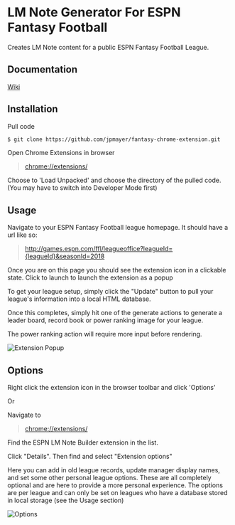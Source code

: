 # LM Note Generator For ESPN Fantasy Football
Creates LM Note content for a public ESPN Fantasy Football League.

## Documentation

[Wiki](https://github.com/jpmayer/fantasy-chrome-extension/wiki)

## Installation

Pull code

```sh
$ git clone https://github.com/jpmayer/fantasy-chrome-extension.git
```

Open Chrome Extensions in browser

> [chrome://extensions/](chrome://extensions/)

Choose to 'Load Unpacked' and choose the directory of the pulled code. (You may have to switch into Developer Mode first)

## Usage

Navigate to your ESPN Fantasy Football league homepage. It should have a url like so:

> http://games.espn.com/ffl/leagueoffice?leagueId={leagueId}&seasonId=2018

Once you are on this page you should see the extension icon in a clickable state. Click to launch to launch the extension as a popup

To get your league setup, simply click the "Update" button to pull your league's information into a local HTML database.

Once this completes, simply hit one of the generate actions to generate a leader board, record book or power ranking image for your league.

The power ranking action will require more input before rendering.

![Extension Popup](https://i.imgur.com/r3zNtQw.png)


## Options

Right click the extension icon in the browser toolbar and click 'Options'

Or

Navigate to

> [chrome://extensions/](chrome://extensions/)

Find the ESPN LM Note Builder extension in the list.

Click "Details". Then find and select "Extension options"

Here you can add in old league records, update manager display names, and set some other personal league options. These are all completely optional and are here to provide a more personal experience. The options are per league and can only be set on leagues who have a database stored in local storage (see the Usage section)

![Options](https://i.imgur.com/u47UAUU.png)
